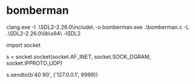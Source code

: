 # bomberman
clang.exe -I .\SDL2-2.26.0\include\ -o bomberman.exe .\bomberman.c -L .\SDL2-2.26.0\lib\x64\ -lSDL2

import socket

s = socket.socket(socket.AF_INET, socket.SOCK_DGRAM, socket.IPPROTO_UDP)

s.sendto(b'40 90', ('127.0.0.1', 9999))
